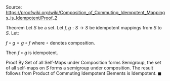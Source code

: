 # 

Source: https://proofwiki.org/wiki/Composition_of_Commuting_Idempotent_Mappings_is_Idempotent/Proof_2

Theorem
Let $S$ be a set.
Let $f, g: S \to S$ be idempotent mappings from $S$ to $S$.
Let:

$f \circ g = g \circ f$
where $\circ$ denotes composition.

Then $f \circ g$ is idempotent.


Proof
By Set of all Self-Maps under Composition forms Semigroup, the set of all self-maps on $S$ forms a semigroup under composition.
The result follows from Product of Commuting Idempotent Elements is Idempotent.
$\blacksquare$





